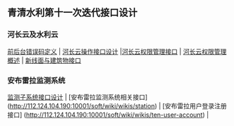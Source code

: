 ## 青清水利第十一次迭代接口设计
### 河长云及水利云

[前后台错误码定义](http://112.124.104.190:10001/soft/wiki/wikis/qqsl_error_code) | [河长云操作接口设计](http://112.124.104.190:10001/soft/wiki/wikis/%E6%B2%B3%E9%95%BF%E4%BA%91%E6%93%8D%E4%BD%9C%E6%8E%A5%E5%8F%A3) |[河长云权限管理接口](http://112.124.104.190:10001/soft/wiki/wikis/%E6%B2%B3%E9%95%BF%E4%BA%91%E6%9D%83%E9%99%90%E7%AE%A1%E7%90%86%E6%8E%A5%E5%8F%A3) | [河长云权限管理概述](http://112.124.104.190:10001/soft/wiki/wikis/%E6%B2%B3%E9%95%BF%E4%BA%91%E6%9D%83%E9%99%90%E7%AE%A1%E7%90%86%E6%A6%82%E8%BF%B0) | [新线面与建筑物接口](http://112.124.104.190:10001/soft/wiki/wikis/%E7%BA%BF%E9%9D%A2%E4%B8%8E%E5%BB%BA%E7%AD%91%E7%89%A9%E6%8E%A5%E5%8F%A3)

### 安布雷拉监测系统
 [监测子系统接口设计](http://112.124.104.190:10001/soft/wiki/wikis/%E6%A3%80%E6%B5%8B%E5%AD%90%E7%B3%BB%E7%BB%9F) | [安布雷拉监测系统相关接口] (http://112.124.104.190:10001/soft/wiki/wikis/station) | [安布雷拉用户登录注册接口] (http://112.124.104.190:10001/soft/wiki/wikis/ten-user-account)
| 



